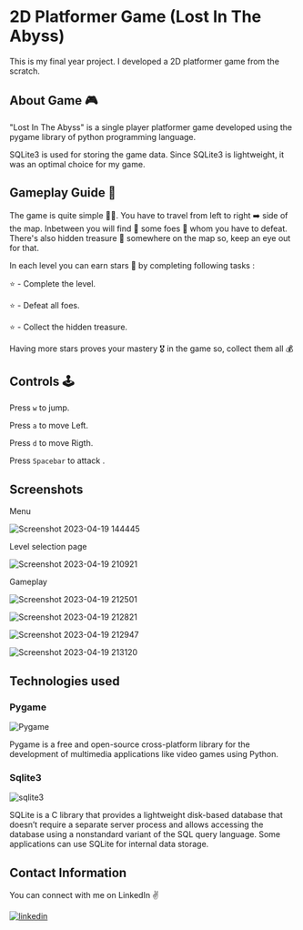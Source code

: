 # 2D Platformer Game (Lost In The Abyss)

This is my final year project. I developed a 2D platformer game from the scratch.






## About Game 🎮 
"Lost In The Abyss" is a single player platformer game developed using the pygame library of python programming language. 

SQLite3 is used for storing the game data. Since SQLite3 is lightweight, it was an optimal choice for my game.

## Gameplay Guide 📒
The game is quite simple 🤷‍♂️. You have to travel from left  to right ➡️ side of the map. Inbetween you will find 🔎 some foes 🤺 whom you have to defeat. There's also hidden treasure 💎 somewhere on the map so, keep an eye out for that.

In each level you can earn stars 🌟 by completing following tasks :

⭐ - Complete the level.

⭐ - Defeat all foes.

⭐ - Collect the hidden treasure.

Having more stars proves your mastery 🎖️ in the game so, collect them all 💰 

## Controls 🕹️

Press `w` to jump.

Press `a` to move Left. 

Press `d` to move Rigth.

Press `Spacebar` to attack  .

## Screenshots
Menu 

![Screenshot 2023-04-19 144445](https://github.com/SahilShaikh25/2D_Platformer_Game/assets/75927311/73a2ae9b-8a20-459b-8aaf-228aa0969ae9)

Level selection page

![Screenshot 2023-04-19 210921](https://github.com/SahilShaikh25/2D_Platformer_Game/assets/75927311/53db16dd-761c-4868-87e8-53f81600bc70)

Gameplay

![Screenshot 2023-04-19 212501](https://github.com/SahilShaikh25/2D_Platformer_Game/assets/75927311/800bf0a5-76fb-416c-8a45-b165e35e6bca)


![Screenshot 2023-04-19 212821](https://github.com/SahilShaikh25/2D_Platformer_Game/assets/75927311/677819f4-f4f9-492b-9568-f52561fded58)


![Screenshot 2023-04-19 212947](https://github.com/SahilShaikh25/2D_Platformer_Game/assets/75927311/73f6b21a-776f-44bc-8e24-ece1d222da18)


![Screenshot 2023-04-19 213120](https://github.com/SahilShaikh25/2D_Platformer_Game/assets/75927311/3b8b1616-9164-4334-a702-5c443a9e1af3)


## Technologies used


### Pygame

![Pygame](https://miro.medium.com/v2/resize:fit:640/0*nr8xfIriulC1eIkW.png)

Pygame is a free and open-source cross-platform library for the development of multimedia applications like video games using Python.

### Sqlite3

![sqlite3](https://media.licdn.com/dms/image/C4D12AQG6oZrADxwpqQ/article-cover_image-shrink_600_2000/0/1594917913096?e=2147483647&v=beta&t=RLFIpIhlvQdmZfTEQMVqNviAcosDvYj87bjTPsm3yYw)

SQLite is a C library that provides a lightweight disk-based database that doesn’t require a separate server process and allows accessing the database using a nonstandard variant of the SQL query language. Some applications can use SQLite for internal data storage.


## Contact Information
You can connect with me on LinkedIn 	✌️

[![linkedin](https://img.shields.io/badge/linkedin-0A66C2?style=for-the-badge&logo=linkedin&logoColor=white)](https://www.linkedin.com/in/sahilshaikh25/)
